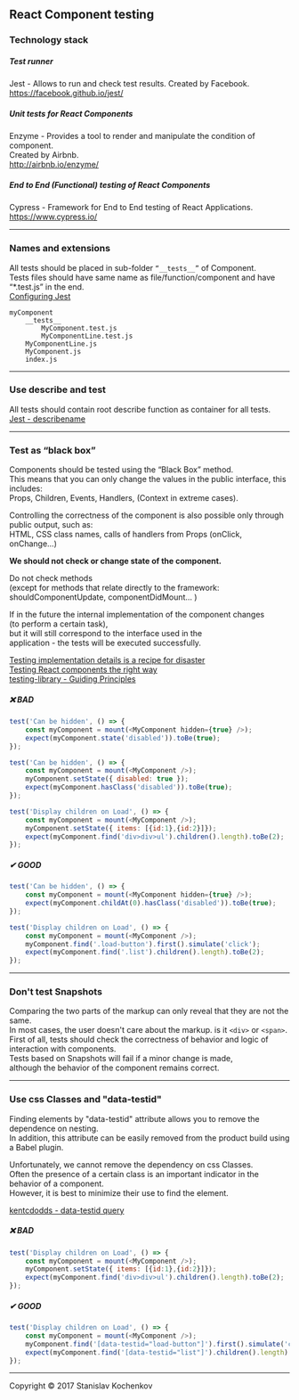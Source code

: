 ## React Component testing

### Technology stack

##### Test runner
Jest - Allows to run and check test results. Created by Facebook.  
https://facebook.github.io/jest/

##### Unit tests for React Components
Enzyme - Provides a tool to render and manipulate the condition of component.  
Created by Airbnb.  
http://airbnb.io/enzyme/

##### End to End (Functional) testing of React Components
Cypress - Framework for End to End testing of React Applications.
https://www.cypress.io/

---

### Names and extensions
All tests should be placed in sub-folder ```“__tests__”``` of Component.  
Tests files should have same name as file/function/component and have “*.test.js” in the
end.  
[Configuring Jest](https://jestjs.io/docs/en/configuration.html)
```
myComponent
    __tests__
        MyComponent.test.js
        MyComponentLine.test.js
    MyComponentLine.js
    MyComponent.js
    index.js
```

---

### Use describe and test
All tests should contain root describe function as container for all tests.  
[Jest - describename](https://facebook.github.io/jest/docs/en/api.html#describename-fn)

---

### Test as “black box”
Components should be tested using the “Black Box” method.  
This means that you can only change the values in the public interface, this includes:  
Props, Children, Events, Handlers, (Context in extreme cases).  

Controlling the correctness of the component is also possible only through public output, such as:  
HTML, CSS class names, calls of handlers from Props (onClick, onChange...)  

__We should not check or change state of the component.__  

Do not check methods  
(except for methods that relate directly to the framework: shouldComponentUpdate, componentDidMount… )  

If in the future the internal implementation of the component changes  
(to perform a certain task),  
but it will still correspond to the interface used in the  
application - the tests will be executed successfully.  

[Testing implementation details is a recipe for disaster](https://kentcdodds.com/blog/testing-implementation-details)  
[Testing React components the right way](https://www.valentinog.com/blog/testing-react/#testing-react-components-testing-react-components-the-right-way)  
[testing-library - Guiding Principles](https://testing-library.com/docs/guiding-principles)  

##### ❌ BAD
```javascript
test('Can be hidden', () => {
    const myComponent = mount(<MyComponent hidden={true} />);
    expect(myComponent.state('disabled')).toBe(true);
});

test('Can be hidden', () => {
    const myComponent = mount(<MyComponent />);
    myComponent.setState({ disabled: true });
    expect(myComponent.hasClass('disabled')).toBe(true);
});

test('Display children on Load', () => {
    const myComponent = mount(<MyComponent />);
    myComponent.setState({ items: [{id:1},{id:2}]});
    expect(myComponent.find('div>div>ul').children().length).toBe(2);
});
```

##### ✔ GOOD 
```javascript
test('Can be hidden', () => {
    const myComponent = mount(<MyComponent hidden={true} />);
    expect(myComponent.childAt(0).hasClass('disabled')).toBe(true);
});

test('Display children on Load', () => {
    const myComponent = mount(<MyComponent />);
    myComponent.find('.load-button').first().simulate('click');
    expect(myComponent.find('.list').children().length).toBe(2);
});
```

---

### Don't test Snapshots
Comparing the two parts of the markup can only reveal that they are not the same.  
In most cases, the user doesn't care about the markup. is it ```<div>``` or ```<span>```.  
First of all, tests should check the correctness of behavior and logic of interaction with components.  
Tests based on Snapshots will fail if a minor change is made,  
although the behavior of the component remains correct.  

---

### Use css Classes and "data-testid"
Finding elements by "data-testid" attribute allows you to remove the dependence on nesting.  
In addition, this attribute can be easily removed from the product build using a Babel plugin.  

Unfortunately, we cannot remove the dependency on css Classes.  
Often the presence of a certain class is an important indicator in the behavior of a component.  
However, it is best to minimize their use to find the element.  

[kentcdodds - data-testid query](https://kentcdodds.com/blog/making-your-ui-tests-resilient-to-change#whats-with-the-data-testid-query)  

##### ❌ BAD
```javascript
test('Display children on Load', () => {
    const myComponent = mount(<MyComponent />);
    myComponent.setState({ items: [{id:1},{id:2}]});
    expect(myComponent.find('div>div>ul').children().length).toBe(2);
});
```

##### ✔ GOOD 
```javascript
test('Display children on Load', () => {
    const myComponent = mount(<MyComponent />);
    myComponent.find('[data-testid="load-button"]').first().simulate('click');
    expect(myComponent.find('[data-testid="list"]').children().length).toBe(2);
});
```

---
Copyright © 2017 Stanislav Kochenkov 
